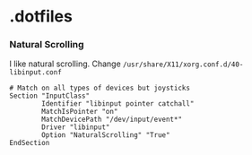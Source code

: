 # .dotfiles

### Natural Scrolling
I like natural scrolling. Change `/usr/share/X11/xorg.conf.d/40-libinput.conf`

```
# Match on all types of devices but joysticks
Section "InputClass"
        Identifier "libinput pointer catchall"
        MatchIsPointer "on"
        MatchDevicePath "/dev/input/event*"
        Driver "libinput"
        Option "NaturalScrolling" "True"
EndSection
```
